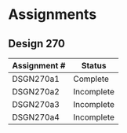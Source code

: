 # Assignments

## Design 270

| Assignment # | Status |
| ----------- | ----------- |
| DSGN270a1 | Complete |
| DSGN270a2 | Incomplete |
| DSGN270a3 | Incomplete |
| DSGN270a4 | Incomplete |






